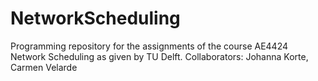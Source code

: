 # NetworkScheduling

Programming repository for the assignments of the course AE4424 Network Scheduling as given by TU Delft. Collaborators: Johanna Korte, Carmen Velarde
